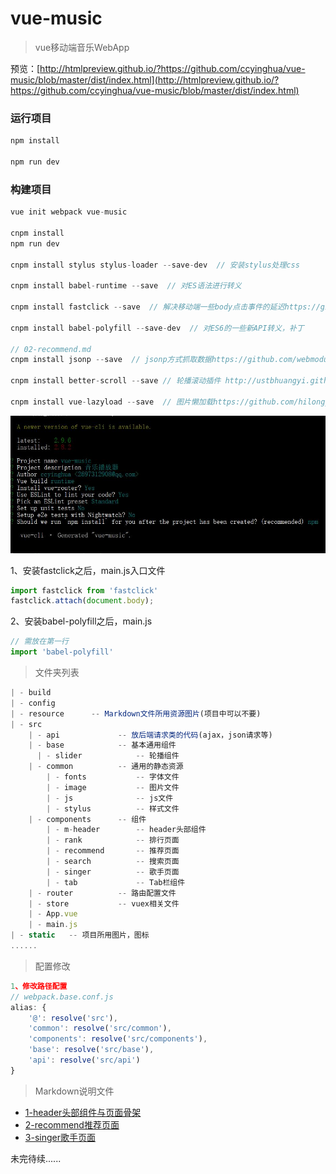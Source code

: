 # vue-music

> vue移动端音乐WebApp

预览：[http://htmlpreview.github.io/?https://github.com/ccyinghua/vue-music/blob/master/dist/index.html](http://htmlpreview.github.io/?https://github.com/ccyinghua/vue-music/blob/master/dist/index.html)

### 运行项目

```javascript
npm install

npm run dev
```

### 构建项目

```javascript
vue init webpack vue-music

cnpm install
npm run dev

cnpm install stylus stylus-loader --save-dev  // 安装stylus处理css

cnpm install babel-runtime --save  // 对ES语法进行转义 

cnpm install fastclick --save  // 解决移动端一些body点击事件的延迟https://github.com/ftlabs/fastclick

cnpm install babel-polyfill --save-dev  // 对ES6的一些新API转义，补丁

// 02-recommend.md
cnpm install jsonp --save  // jsonp方式抓取数据https://github.com/webmodules/jsonp

cnpm install better-scroll --save // 轮播滚动插件 http://ustbhuangyi.github.io/better-scroll/doc/

cnpm install vue-lazyload --save  // 图片懒加载https://github.com/hilongjw/vue-lazyload

```
![](resource/1.jpg)

1、安装fastclick之后，main.js入口文件
```js
import fastclick from 'fastclick'
fastclick.attach(document.body);
```
2、安装babel-polyfill之后，main.js
```js
// 需放在第一行
import 'babel-polyfill'
```

> 文件夹列表

```javascript
| - build
| - config
| - resource      -- Markdown文件所用资源图片(项目中可以不要)
| - src
    | - api             -- 放后端请求类的代码(ajax，json请求等)
    | - base            -- 基本通用组件
      | - slider            -- 轮播组件
    | - common          -- 通用的静态资源
        | - fonts           -- 字体文件
        | - image           -- 图片文件
        | - js              -- js文件
        | - stylus          -- 样式文件
    | - components      -- 组件
        | - m-header        -- header头部组件
        | - rank            -- 排行页面
        | - recommend       -- 推荐页面
        | - search          -- 搜索页面
        | - singer          -- 歌手页面
        | - tab             -- Tab栏组件
    | - router          -- 路由配置文件
    | - store           -- vuex相关文件
    | - App.vue
    | - main.js
| - static   -- 项目所用图片，图标
......

```

> 配置修改

```javascript
1、修改路径配置
// webpack.base.conf.js
alias: {
    '@': resolve('src'),
    'common': resolve('src/common'),
    'components': resolve('src/components'),
    'base': resolve('src/base'),
    'api': resolve('src/api')
}
```

> Markdown说明文件

- [1-header头部组件与页面骨架](https://github.com/ccyinghua/vue-music/blob/master/01-header.md)
- [2-recommend推荐页面](https://github.com/ccyinghua/vue-music/blob/master/02-recommend.md)
- [3-singer歌手页面](https://github.com/ccyinghua/vue-music/blob/master/03-singer.md)


未完待续......












